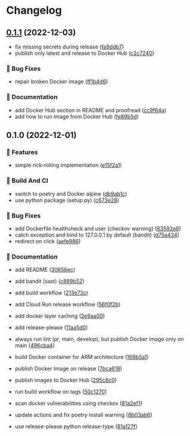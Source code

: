 # Changelog

## [0.1.1](https://github.com/derlin/rickroller/compare/v0.1.0...v0.1.1) (2022-12-03)


* fix missing secrets during release ([fa9ddb7](https://github.com/derlin/rickroller/commit/fa9ddb7c35daaf0e6be32d9b02378df503d6c32f))
* publish only latest and release to Docker Hub ([c2c7240](https://github.com/derlin/rickroller/commit/c2c7240c6f1fa26255861232a2c0995cc0b5cb49))


### 🐛 Bug Fixes

* repair broken Docker image ([ff1b4d6](https://github.com/derlin/rickroller/commit/ff1b4d62803eb0490e2f792bfff3cdfde8bd0f26))


### 💬 Documentation

* add Docker Hub section in README and proofread ([cc9f64a](https://github.com/derlin/rickroller/commit/cc9f64a5d43807bbe4010f6fb8c8b2307ee8d0f6))
* add how to run image from Docker Hub ([fe89b5d](https://github.com/derlin/rickroller/commit/fe89b5d39fe2c5d3318b0220b28e1e9b111df27f))

## 0.1.0 (2022-12-01)


### 🚀 Features

* simple rick-rolling implementation ([e15f2a1](https://github.com/derlin/rickroller/commit/e15f2a1437a0fdff245b48a48e0414aa1acc577a))


### 🦀 Build And CI

* switch to poetry and Docker alpine ([db9ab1c](https://github.com/derlin/rickroller/commit/db9ab1c3136698e33aa4593c8664354d06f233f0))
* use python package (setup.py) ([c673e28](https://github.com/derlin/rickroller/commit/c673e28ad776ced773345af625de5c3e1bc29404))


### 🐛 Bug Fixes

* add Dockerfile healthcheck and user (checkov warning) ([83592e8](https://github.com/derlin/rickroller/commit/83592e8567ee6bfb01caccae5e791ab38b5ee7e0))
* catch exception and bind to 127.0.0.1 by default (bandit) ([d75a434](https://github.com/derlin/rickroller/commit/d75a434e7b1cfbd45cc8dd7676d135350ccc6493))
* redirect on click ([aefe986](https://github.com/derlin/rickroller/commit/aefe986d2203023a52a02be59fde8e2a4fa2501d))


### 💬 Documentation

* add README ([30656ec](https://github.com/derlin/rickroller/commit/30656ecf3812fd10b61e22496b8bfec042da93f2))


* add bandit (sast) ([c889b52](https://github.com/derlin/rickroller/commit/c889b5267579c7bd344638b5c2cbaed3cd388ff0))
* add build workflow ([213e73c](https://github.com/derlin/rickroller/commit/213e73c04e01aca8345b26ddf65736bc9a1e616a))
* add Cloud Run release workflow ([56f0f2b](https://github.com/derlin/rickroller/commit/56f0f2b93a19a1749a6993d956ed5201c9a7902f))
* add docker layer caching ([2e9aa00](https://github.com/derlin/rickroller/commit/2e9aa004217afae9b455b1acd88b6e247aaec1ec))
* add release-please ([11aa5d0](https://github.com/derlin/rickroller/commit/11aa5d0df9b32e1a74792e071df62fc294ef4156))
* always run lint (pr, main, develop), but publish Docker image only on main ([496cba4](https://github.com/derlin/rickroller/commit/496cba44387f2e81b47d6f8ec284b46b630005a2))
* build Docker container for ARM architecture ([168b5a1](https://github.com/derlin/rickroller/commit/168b5a1a93b60ea22d68c2832330a4a54e769761))
* publish Docker Image on release ([7bca618](https://github.com/derlin/rickroller/commit/7bca61881977087a65306c40c8164cb101a18001))
* publish images to Docker Hub ([295c8c0](https://github.com/derlin/rickroller/commit/295c8c096362ab60d90b0c7d36f07cd65d40bc19))
* run build workflow on tags ([50c1270](https://github.com/derlin/rickroller/commit/50c12706c25ba32d47aad17ee60e398e7bf9df58))
* scan docker vulnerabilities using checkov ([81a2ef1](https://github.com/derlin/rickroller/commit/81a2ef1edf15dca8c9ca7ab9dea86f63f1c99d47))
* update actions and fix poetry install warning ([8b03ab6](https://github.com/derlin/rickroller/commit/8b03ab644c8888d4bd04648977d1c1161f1cc66a))
* use release-please python release-type ([81a127f](https://github.com/derlin/rickroller/commit/81a127fb362b01c828ccba46b4ab4f161fc975dc))
